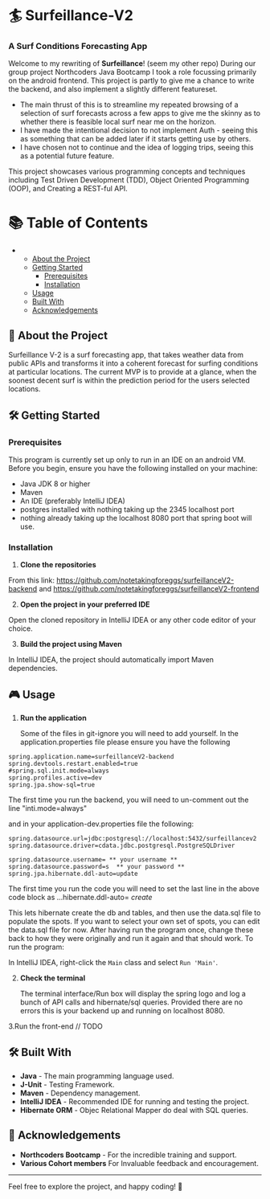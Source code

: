 # :surfer: Surfeillance-V2

### A Surf Conditions Forecasting App

Welcome to my rewriting of **Surfeillance**! (seem my other repo) During our group project Northcoders Java Bootcamp I took a role focussing primarily on the android frontend. This project is partly to give me a chance to write the backend, and also implement a slightly different featureset.
- The main thrust of this is to streamline my repeated browsing of a selection of surf forecasts across a few apps to give me the skinny as to whether there is feasible local surf near me on the horizon.
- I have made the intentional decision to not implement Auth - seeing this as something that can be added later if it starts getting use by others.
- I have chosen not to continue and the idea of logging trips, seeing this as a potential future feature. 

This project showcases various programming concepts and techniques including Test Driven Development (TDD), Object Oriented Programming (OOP), and Creating a REST-ful API.

# 📚 Table of Contents
- 
  - [About the Project](#about-the-project)
  - [Getting Started](#getting-started)
    - [Prerequisites](#prerequisites)
    - [Installation](#installation)
  - [Usage](#usage)
  - [Built With](#built-with)
  - [Acknowledgements](#acknowledgements)


## <a id="about-the-project"></a>🚀 About the Project
Surfeillance V-2 is a surf forecasting app, that takes weather data from public APIs and transforms it into a coherent forecast for surfing conditions at particular locations. The current MVP is to provide at a glance, when the soonest decent surf is within the prediction period for the users selected locations.

## <a id = "getting-started"></a> 🛠️ Getting Started

### Prerequisites

This program is currently set up only to run in an IDE on an android VM.
Before you begin, ensure you have the following installed on your machine:

- Java JDK 8 or higher
- Maven
- An IDE (preferably IntelliJ IDEA)
- postgres installed with nothing taking up the 2345 localhost port
- nothing already taking up the localhost 8080 port that spring boot will use.

### Installation

1. **Clone the repositories**
   
From this link: https://github.com/notetakingforeggs/surfeillanceV2-backend and https://github.com/notetakingforeggs/surfeillanceV2-frontend
   
2.  **Open the project in your preferred IDE**

Open the cloned repository in IntelliJ IDEA or any other code editor of your choice.

3.  **Build the project using Maven**

In IntelliJ IDEA, the project should automatically import Maven dependencies. 

## <a id = "usage"></a> 🎮 Usage


 
1. **Run the application**

    Some of the files in git-ignore you will need to add yourself. In the application.properties file please ensure you have the following
```
spring.application.name=surfeillanceV2-backend
spring.devtools.restart.enabled=true
#spring.sql.init.mode=always
spring.profiles.active=dev
spring.jpa.show-sql=true
```
The first time you run the backend, you will need to un-comment out the line "inti.mode=always" 

and in your application-dev.properties file the following:

```
spring.datasource.url=jdbc:postgresql://localhost:5432/surfeillancev2
spring.datasource.driver=cdata.jdbc.postgresql.PostgreSQLDriver

spring.datasource.username= ** your username **
spring.datasource.password=s  ** your password **
spring.jpa.hibernate.ddl-auto=update

```
The first time you run the code you will need to set the last line in the above code block as ...hibernate.ddl-auto= *create*

This lets hibernate create the db and tables, and then use the data.sql file to populate the spots. If you want to select your own set of spots, you can edit the data.sql file for now. After having run the program once, change these back to how they were originally and run it again and that should work. To run the program:
   
   In IntelliJ IDEA,  right-click the `Main` class and select `Run 'Main'`.

2. **Check the terminal**

   The terminal interface/Run box will display the spring logo and log a bunch of API calls and hibernate/sql queries. Provided there are no errors this is your backend up and running on localhost 8080.

3.Run the front-end
// TODO

## <a id = "built-with"></a>  🛠️ Built With

- **Java** - The main programming language used.
- **J-Unit** - Testing Framework. 
- **Maven** - Dependency management.
- **IntelliJ IDEA** - Recommended IDE for running and testing the project.
- **Hibernate ORM** - Objec Relational Mapper do deal with SQL queries.
  

## <a id = "acknowledgements" ></a> 🙏 Acknowledgements

- **Northcoders Bootcamp** - For the incredible training and support.
- **Various Cohort members** For Invaluable feedback and encouragement.
---

Feel free to explore the project, and happy coding! 🚀


